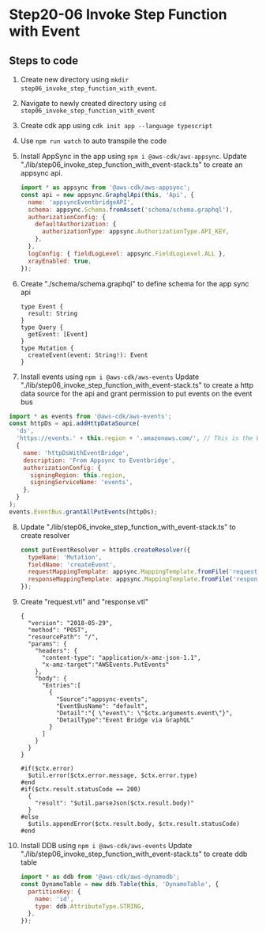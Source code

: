 # Step20-06 Invoke Step Function with Event

## Steps to code

1. Create new directory using `mkdir step06_invoke_step_function_with_event`.
2. Navigate to newly created directory using `cd step06_invoke_step_function_with_event`
3. Create cdk app using `cdk init app --language typescript`
4. Use `npm run watch` to auto transpile the code
5. Install AppSync in the app using `npm i @aws-cdk/aws-appsync`. Update "./lib/step06_invoke_step_function_with_event-stack.ts" to create an appsync api.

   ```js
   import * as appsync from '@aws-cdk/aws-appsync';
   const api = new appsync.GraphqlApi(this, 'Api', {
     name: 'appsyncEventbridgeAPI',
     schema: appsync.Schema.fromAsset('schema/schema.graphql'),
     authorizationConfig: {
       defaultAuthorization: {
         authorizationType: appsync.AuthorizationType.API_KEY,
       },
     },
     logConfig: { fieldLogLevel: appsync.FieldLogLevel.ALL },
     xrayEnabled: true,
   });
   ```

6. Create "./schema/schema.graphql" to define schema for the app sync api

   ```gql
   type Event {
     result: String
   }
   type Query {
     getEvent: [Event]
   }
   type Mutation {
     createEvent(event: String!): Event
   }
   ```

7. Install events using `npm i @aws-cdk/aws-events` Update "./lib/step06_invoke_step_function_with_event-stack.ts" to create a http data source for the api and grant permission to put events on the event bus

```js
import * as events from '@aws-cdk/aws-events';
const httpDs = api.addHttpDataSource(
  'ds',
  'https://events.' + this.region + '.amazonaws.com/', // This is the ENDPOINT for eventbridge.
  {
    name: 'httpDsWithEventBridge',
    description: 'From Appsync to Eventbridge',
    authorizationConfig: {
      signingRegion: this.region,
      signingServiceName: 'events',
    },
  }
);
events.EventBus.grantAllPutEvents(httpDs);
```

8. Update "./lib/step06_invoke_step_function_with_event-stack.ts" to create resolver

   ```js
   const putEventResolver = httpDs.createResolver({
     typeName: 'Mutation',
     fieldName: 'createEvent',
     requestMappingTemplate: appsync.MappingTemplate.fromFile('request.vtl'),
     responseMappingTemplate: appsync.MappingTemplate.fromFile('response.vtl'),
   });
   ```

9. Create "request.vtl" and "response.vtl"

   ```vtl
   {
     "version": "2018-05-29",
     "method": "POST",
     "resourcePath": "/",
     "params": {
       "headers": {
         "content-type": "application/x-amz-json-1.1",
         "x-amz-target":"AWSEvents.PutEvents"
       },
       "body": {
         "Entries":[
           {
             "Source":"appsync-events",
             "EventBusName": "default",
             "Detail":"{ \"event\": \"$ctx.arguments.event\"}",
             "DetailType":"Event Bridge via GraphQL"
           }
         ]
       }
     }
   }
   ```

   ```vtl
   #if($ctx.error)
     $util.error($ctx.error.message, $ctx.error.type)
   #end
   #if($ctx.result.statusCode == 200)
     {
       "result": "$util.parseJson($ctx.result.body)"
     }
   #else
     $utils.appendError($ctx.result.body, $ctx.result.statusCode)
   #end
   ```

10. Install DDB using `npm i @aws-cdk/aws-events` Update "./lib/step06_invoke_step_function_with_event-stack.ts" to create ddb table

    ```js
    import * as ddb from '@aws-cdk/aws-dynamodb';
    const DynamoTable = new ddb.Table(this, 'DynamoTable', {
      partitionKey: {
        name: 'id',
        type: ddb.AttributeType.STRING,
      },
    });
    ```
